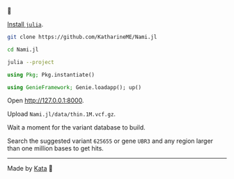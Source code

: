 🌊

[Install `julia`](https://julialang.org/downloads).

```bash
git clone https://github.com/KatharineME/Nami.jl
```

```bash
cd Nami.jl
```

```bash
julia --project
```

```julia
using Pkg; Pkg.instantiate()
```

```julia
using GenieFramework; Genie.loadapp(); up()
```

Open http://127.0.0.1:8000.

Upload `Nami.jl/data/thin.1M.vcf.gz`.

Wait a moment for the variant database to build.

Search the suggested variant `625655` or gene `UBR3` and any region larger than one million bases to get hits.

---

Made by [Kata](https://github.com/KwatMDPhD/Kata.jl) 🥋
